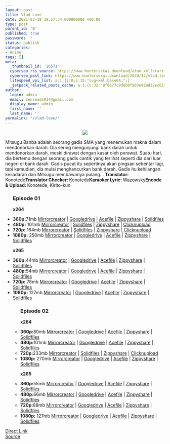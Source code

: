 ```yaml
---
layout: post
title: Vlad Love
date: 2021-03-18 19:57:34.000000000 +00:00
type: post
parent_id: '0'
published: true
password: ''
status: publish
categories:
- Anime
tags: []
meta:
  _thumbnail_id: '26571'
  cyberseo_rss_source: https://www.huntersekai.download/atom.xml?start-index=1
  cyberseo_post_link: https://www.huntersekai.download/2020/12/vlad-love.html
  litespeed_vpi_list: a:1:{i:0;s:15:"svg+xml;base64,";}
  _jetpack_related_posts_cache: a:1:{s:32:"8f6677c9d6b0f903e98ad32ec61f8deb";a:2:{s:7:"expires";i:1662912576;s:7:"payload";a:3:{i:0;a:1:{s:2:"id";i:27435;}i:1;a:1:{s:2:"id";i:26362;}i:2;a:1:{s:2:"id";i:26363;}}}}
author:
  login: admin
  email: senseads014@gmail.com
  display_name: admin
  first_name: ''
  last_name: ''
permalink: "/vlad-love/"
---
```

<p> <a class="popup" data-target="39990"></a>
<div class="separator" style="clear: both; text-align: center;"><a href="https://1.bp.blogspot.com/-RQkoYv3BqR8/YAA4kvCk22I/AAAAAAAACig/_qub2ShLk8QEzkww3hTW5Ib2xAkLP2hqwCLcBGAsYHQ/s600/110394l.webp" imageanchor="1" style="margin-left: 1em; margin-right: 1em;"><img border="0" data-original-height="318" data-original-width="225" src="{{ site.baseurl }}/assets/2021/03/110394l.webp" /></a></div>
<p>Mitsugu Banba adalah seorang gadis SMA yang menemukan makna dalam mendonorkan darah. Dia sering mengunjungi bank darah untuk mendonorkan darah, meski dirawat dengan kasar oleh perawat. Suatu hari, dia bertemu dengan seorang gadis cantik yang terlihat seperti dia dari luar negeri di bank darah. Gadis pucat itu sepertinya akan pingsan sebentar lagi, tapi kemudian, dia mulai menghancurkan bank darah. Gadis itu kehilangan kesadaran dan Mitsugu membawanya pulang... <a name="more"></a>
<pekerja><b>Translator: </b><span>Konotede</span><b>Translator Checker: </b><span>Konotede</span><b>Karaoker Lyric: </b><span>Wazowsky</span><b>Encode & Upload: </b><span>Konotede, Kirito-kun</span></pekerja>
<div class="dl">
<ul />
<h3>Episode 01</h3>
<p><strong>x264</strong>
<li><b>360p:</b><span id="size">71mb</span> <a href="https://apk.miuiku.com/UTZmPnBDk">Mirrorcreator</a> | <a href="https://apk.miuiku.com/ZYTJ46EmPC">Googledrive</a> | <a href="https://apk.miuiku.com/eTlqLm">Acefile</a> | <a href="https://apk.miuiku.com/1ulYN0j">Zippyshare</a> | <a href="https://apk.miuiku.com/G0aEM1M">Solidfiles</a></li>
<li><b>480p:</b> <span id="size">101mb</span> <a href="https://semawur.com/P4LkwY542t">Mirrorcreator</a> | <a href="https://semawur.com/RtC9bIE9ab">Solidfiles</a> | <a href="https://semawur.com/7vD86s">Zippyshare</a> | <a href="https://semawur.com/ljGXepUNh3d">Clicknupload</a></li>
<li><b>720p:</b> <span id="size">164mb</span> <a href="https://semawur.com/rCjmCwl5oN">Mirrorcreator</a> | <a href="https://semawur.com/DERjOqDRjDL">Solidfiles</a> | <a href="https://semawur.com/46EXamRXg1LS">Zippyshare</a> | <a href="https://semawur.com/WGuP">Clicknupload</a></li>
<li><b>1080p:</b> <span id="size">250mb</span> <a href="https://apk.miuiku.com/tE9Q">Mirrorcreator</a> | <a href="https://apk.miuiku.com/XnsBf93">Googledrive</a> | <a href="https://apk.miuiku.com/q6kD">Acefile</a> | <a href="https://apk.miuiku.com/ZmNC">Zippyshare</a> | <a href="https://apk.miuiku.com/kWUg">Solidfiles</a></li>
<p> <strong>x265</strong>
<li><b>360p:</b><span id="size">44mb</span> <a href="https://apk.miuiku.com/SXhoh5xDNO">Mirrorcreator</a> | <a href="https://apk.miuiku.com/OQNu6">Googledrive</a> | <a href="https://apk.miuiku.com/vLtSRzbH">Acefile</a> | <a href="https://apk.miuiku.com/bNFt0">Zippyshare</a> | <a href="https://apk.miuiku.com/EcbE1TF">Solidfiles</a></li>
<li><b>480p:</b><span id="size">54mb</span> <a href="https://apk.miuiku.com/jigJiji">Mirrorcreator</a> | <a href="https://apk.miuiku.com/sM6lp3C">Googledrive</a> | <a href="https://apk.miuiku.com/ymaiJxM">Acefile</a> | <a href="https://apk.miuiku.com/tbYvssZy">Zippyshare</a> | <a href="https://apk.miuiku.com/6Xac23">Solidfiles</a></li>
<li><b>720p:</b> <span id="size">78mb</span> <a href="https://apk.miuiku.com/mK0zjLtQ">Mirrorcreator</a> | <a href="https://apk.miuiku.com/T7rwV1SoCk">Googledrive</a> | <a href="https://apk.miuiku.com/IfaFnYrKsN">Acefile</a> | <a href="https://apk.miuiku.com/nQuXma">Zippyshare</a> | <a href="https://apk.miuiku.com/sIwOGQy">Solidfiles</a></li>
<li><b>1080p:</b> <span id="size">127mb</span> <a href="https://apk.miuiku.com/twF">Mirrorcreator</a> | <a href="https://apk.miuiku.com/0hJzn">Googledrive</a> | <a href="https://apk.miuiku.com/AMGX">Acefile</a> | <a href="https://apk.miuiku.com/YNotVXnv5s">Zippyshare</a> | <a href="https://apk.miuiku.com/4XVmgo">Solidfiles</a></li>
<ul />
<h3>Episode 02</h3>
<p><strong>x264</strong>
<li><b>360p:</b><span id="size">80mb</span> <a href="https://apk.miuiku.com/QdzDW">Mirrorcreator</a> | <a href="#">Googledrive</a> | <a href="#">Acefile</a> | <a href="#">Zippyshare</a> | <a href="https://apk.miuiku.com/nrjkN">Solidfiles</a></li>
<li><b>480p:</b><span id="size">101mb</span> <a href="https://apk.miuiku.com/sGaq">Mirrorcreator</a> | <a href="#">Googledrive</a> | <a href="#">Acefile</a> | <a href="#">Zippyshare</a> | <a href="https://apk.miuiku.com/dPiV2">Solidfiles</a></li>
<li><b>720p:</b><span id="size">233mb</span> <a href="https://semawur.com/bBPS">Mirrorcreator</a> | <a href="https://semawur.com/0cDqAW5X">Solidfiles</a> | <a href="https://semawur.com/SxdRU">Zippyshare</a> | <a href="https://semawur.com/tzcNx">Clicknupload</a></li>
<li><b>1080p:</b> <span id="size">270mb</span> <a href="https://apk.miuiku.com/jUV5">Mirrorcreator</a> | <a href="#">Googledrive</a> | <a href="#">Acefile</a> | <a href="#">Zippyshare</a> | <a href="https://apk.miuiku.com/wTJJPj6Z">Solidfiles</a></li>
<p> <strong>x265</strong>
<li><b>360p:</b><span id="size">55mb</span> <a href="https://apk.miuiku.com/axjKxmpKTr">Mirrorcreator</a> | <a href="#">Googledrive</a> | <a href="#">Acefile</a> | <a href="#">Zippyshare</a> | <a href="https://apk.miuiku.com/jCEvuFA2">Solidfiles</a></li>
<li><b>480p:</b><span id="size">66mb</span> <a href="https://apk.miuiku.com/sByUlJxyq1">Mirrorcreator</a> | <a href="#">Googledrive</a> | <a href="#">Acefile</a> | <a href="#">Zippyshare</a> | <a href="https://apk.miuiku.com/HhoTQf">Solidfiles</a></li>
<li><b>720p:</b><span id="size">88mb</span> <a href="https://apk.miuiku.com/7zTm2Qp">Mirrorcreator</a> | <a href="#">Googledrive</a> | <a href="#">Acefile</a> | <a href="#">Zippyshare</a> | <a href="https://apk.miuiku.com/iqKdj">Solidfiles</a></li>
<li><b>1080p:</b> <span id="size">127mb</span> <a href="https://apk.miuiku.com/tm0q">Mirrorcreator</a> | <a href="#">Googledrive</a> | <a href="#">Acefile</a> | <a href="#">Zippyshare</a> | <a href="https://apk.miuiku.com/ZUU4">Solidfiles</a></li>
</div>
<link rel="stylesheet" href="https://cdnjs.cloudflare.com/ajax/libs/font-awesome/4.7.0/css/font-awesome.min.css" />
<div class="divbtn"> <a href="https://handymansurrender.com/fihup8buzv?key=94550f7ce39444073321dde3b8782f97" class="btn"><i class="fa fa-download"></i> Direct Link</a> <br /><a href="https://www.huntersekai.download/2020/12/vlad-love.html">Source</a> </div>

